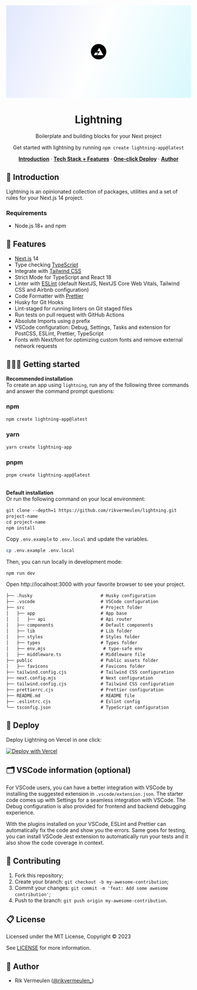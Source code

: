 ![header](./public/images/og.png)

<h1 align="center">Lightning</h1>

<p align="center">
  Boilerplate and building blocks for your Next project
</p>

<p align="center">
  Get started with lightning by running <code>npm create lightning-app@latest</code>
</p>

<p align="center">
  <a href="#-introduction"><strong>Introduction</strong></a> ·
  <a href="#-features"><strong>Tech Stack + Features</strong></a> ·
  <a href="#-deploy"><strong>One-click Deploy</strong></a> ·
  <a href="#-author"><strong>Author</strong></a>
</p>

## 👋 Introduction

Lightning is an opinionated collection of packages, utilities and a set of rules for your Next.js 14 project.

### Requirements

- Node.js 18+ and npm

## 🎁 Features

- [Next.js](https://nextjs.org) 14
- Type checking [TypeScript](https://www.typescriptlang.org)
- Integrate with [Tailwind CSS](https://tailwindcss.com)
- Strict Mode for TypeScript and React 18
- Linter with [ESLint](https://eslint.org) (default NextJS, NextJS Core Web Vitals, Tailwind CSS and Airbnb configuration)
- Code Formatter with [Prettier](https://prettier.io)
- Husky for Git Hooks
- Lint-staged for running linters on Git staged files
- Run tests on pull request with GitHub Actions
- Absolute Imports using `@` prefix
- VSCode configuration: Debug, Settings, Tasks and extension for PostCSS, ESLint, Prettier, TypeScript
- Fonts with Next/font for optimizing custom fonts and remove external network requests

## 👨🏻‍💻 Getting started

**Recommended installation**<br>
To create an app using `lightning`, run any of the following three commands and answer the command prompt questions:

### npm

```bash
npm create lightning-app@latest
```

### yarn

```bash
yarn create lightning-app
```

### pnpm

```bash
pnpm create lightning-app@latest
```

\
**Default installation**
<br/>
Or run the following command on your local environment:

```shell
git clone --depth=1 https://github.com/rikvermeulen/lightning.git project-name
cd project-name
npm install
```

Copy `.env.example` to `.env.local` and update the variables.

```sh
cp .env.example .env.local
```

Then, you can run locally in development mode:

```shell
npm run dev
```

Open http://localhost:3000 with your favorite browser to see your project.

```shell
├── .husky                          # Husky configuration
├── .vscode                         # VSCode configuration
├── src                             # Project folder
│   ├── app                         # App base
│   │   ├── api                     # Api router
│   ├── components                  # Default components
│   ├── lib                         # Lib folder
│   ├── styles                      # Styles folder
│   ├── types                       # Types folder
│   ├── env.mjs                      # type-safe env
│   ├── middleware.ts               # Middleware file
├── public                          # Public assets folder
│   ├── favicons                    # Favicons folder
├── tailwind.config.cjs             # Tailwind CSS configuration
├── next.config.mjs                 # Next configuration
├── tailwind.config.cjs             # Tailwind CSS configuration
├── prettierrc.cjs                  # Prettier configuration
├── README.md                       # README file
├── .eslintrc.cjs                   # Eslint config
└── tsconfig.json                   # TypeScript configuration

```

## 🚀 Deploy

Deploy Lightning on Vercel in one click:

[![Deploy with Vercel](https://vercel.com/button)](https://vercel.com/new/git/external?repository-url=https%3A%2F%2Fgithub.com%2Frikvermeulen%2Flightning)

## 🗂 VSCode information (optional)

For VSCode users, you can have a better integration with VSCode by installing the suggested extension in `.vscode/extension.json`. The starter code comes up with Settings for a seamless integration with VSCode. The Debug configuration is also provided for frontend and backend debugging experience.

With the plugins installed on your VSCode, ESLint and Prettier can automatically fix the code and show you the errors. Same goes for testing, you can install VSCode Jest extension to automatically run your tests and it also show the code coverage in context.

## 🤝 Contributing

1. Fork this repository;
2. Create your branch: `git checkout -b my-awesome-contribution`;
3. Commit your changes: `git commit -m 'feat: Add some awesome contribution'`;
4. Push to the branch: `git push origin my-awesome-contribution`.

## 📋 License

Licensed under the MIT License, Copyright © 2023

See [LICENSE](LICENSE) for more information.

## 👤 Author

- Rik Vermeulen ([@rikvermeulen\_](https://twitter.com/rikvermeulen_))

